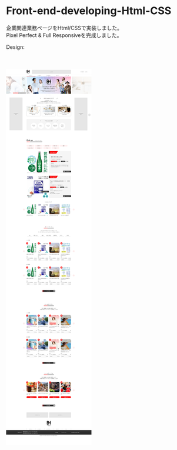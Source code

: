 # Front-end-developing-Html-CSS
企業関連業務ページをHtml/CSSで実装しました。<br>
Pixel Perfect &amp; Full Responsiveを完成しました。<br>

Design: <br><br><br><br>
<img src="assets/images/background.jpg"/>
